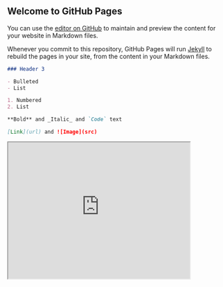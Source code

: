 ## Welcome to GitHub Pages

You can use the [editor on GitHub](https://github.com/rdemanta/rdemanta.github.io/edit/main/index.md) to maintain and preview the content for your website in Markdown files.

Whenever you commit to this repository, GitHub Pages will run [Jekyll](https://jekyllrb.com/) to rebuild the pages in your site, from the content in your Markdown files.

```markdown
### Header 3

- Bulleted
- List

1. Numbered
2. List

**Bold** and _Italic_ and `Code` text

[Link](url) and ![Image](src)
```
<iframe width="420" height="315"
src="https://www.youtube.com/embed/c-2OC6CQgTE">
</iframe>
